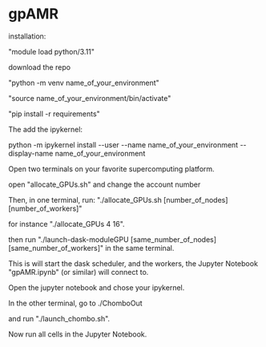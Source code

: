 # gpAMR


installation: 

"module load python/3.11"

download the repo

"python -m venv name_of_your_environment"

"source name_of_your_environment/bin/activate"

"pip install -r requirements"


The add the ipykernel:

python -m ipykernel install --user --name name_of_your_environment --display-name name_of_your_environment


Open two terminals on your favorite supercomputing platform.

open "allocate_GPUs.sh" and change the account number

Then, in one terminal, run:
"./allocate_GPUs.sh [number_of_nodes] [number_of_workers]"

for instance "./allocate_GPUs 4 16".

then run "./launch-dask-moduleGPU [same_number_of_nodes] [same_number_of_workers]" in the same terminal.

This is will start the dask scheduler, and the workers, the Jupyter Notebook "gpAMR.ipynb" (or similar) will connect to. 

Open the jupyter notebook and chose your ipykernel.

In the other terminal, go to ./ChomboOut

and run "./launch_chombo.sh".

Now run all cells in the Jupyter Notebook.




